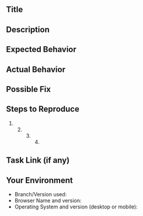 ## Title

<!--- A general summary of the issue -->

## Description

<!--- Describe your issue in detail -->

## Expected Behavior

<!--- Describe what should happen -->

## Actual Behavior

<!--- Describe what happens instead -->

## Possible Fix

<!--- Not obligatory, but suggest a fix or reason for the bug -->

## Steps to Reproduce

<!--- Provide a link to a live example, or an unambiguous set of steps to -->
<!--- reproduce this bug. Include code to reproduce, if relevant -->

1.  2.  3.  4.

## Task Link (if any)

<!--- Links to Jira task(s)  -->

## Your Environment

<!--- Include as many relevant details about the environment you experienced the bug in -->

- Branch/Version used:
- Browser Name and version:
- Operating System and version (desktop or mobile):

